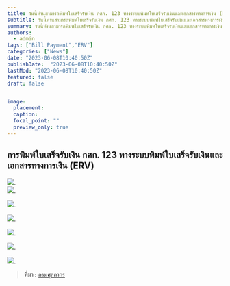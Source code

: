 ```yaml
---
title: วันนี้ท่านสามารถพิมพ์ใบเสร็จรับเงิน กศก. 123 ทางระบบพิมพ์ใบเสร็จรับเงินและเอกสารทางการเงิน (ERV) 
subtitle: วันนี้ท่านสามารถพิมพ์ใบเสร็จรับเงิน กศก. 123 ทางระบบพิมพ์ใบเสร็จรับเงินและเอกสารทางการเงิน (ERV) 
summary: วันนี้ท่านสามารถพิมพ์ใบเสร็จรับเงิน กศก. 123 ทางระบบพิมพ์ใบเสร็จรับเงินและเอกสารทางการเงิน (ERV) 
authors: 
  - admin
tags: ["Bill Payment","ERV"]
categories: ["News"]
date: "2023-06-08T10:40:50Z"
publishDate:  "2023-06-08T10:40:50Z"
lastMod: "2023-06-08T10:40:50Z"
featured: false
draft: false


image:
  placement:
  caption:
  focal_point: ""
  preview_only: true
---
```



## การพิมพ์ใบเสร็จรับเงิน กศก. 123 ทางระบบพิมพ์ใบเสร็จรับเงินและเอกสารทางการเงิน (ERV)  


![](./img/img_01.jpg).      
![](./img/img_02.jpg).  

![](./img/img_03.jpg).  


![](./img/img_04.jpg).  

![](./img/img_05.jpg).  


![](./img/img_06.jpg).  

![](./img/img_07.jpg).  




> **ที่มา :** [กรมศุลกากร](https://www.customs.go.th/cont_strc_simple_with_date.php?current_id=14232932414b505f47464b4a464b46)

